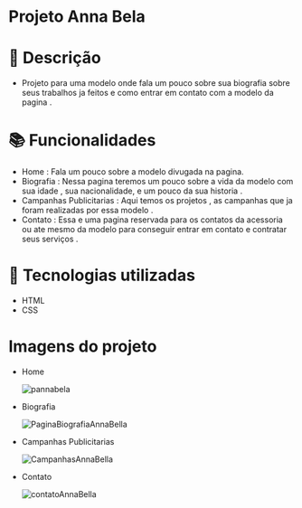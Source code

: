 # Projeto Anna Bela 


#                       📝 Descrição
 * Projeto para uma modelo onde fala um pouco sobre sua biografia sobre seus trabalhos ja feitos e como entrar em contato com a modelo da pagina .
#                       📚 Funcionalidades 
 * Home : Fala um pouco sobre a modelo divugada na pagina.
 * Biografia : Nessa pagina teremos um pouco sobre a vida da modelo com sua idade , sua nacionalidade, e um pouco da sua historia .
 * Campanhas Publicitarias : Aqui temos os projetos , as campanhas que ja foram realizadas por essa modelo .
 * Contato : Essa e uma pagina reservada para os contatos da acessoria ou ate mesmo da modelo para conseguir entrar em contato e contratar seus serviços .
#                       🔧 Tecnologias utilizadas
 * HTML
 * CSS
#                        Imagens do projeto 
                  
   * Home
   
      ![pannabela](https://user-images.githubusercontent.com/104235401/196836489-3fb9167f-dad3-41dd-a6fd-a79e6d02a27e.png)
   * Biografia 
   
      ![PaginaBiografiaAnnaBella](https://user-images.githubusercontent.com/104235401/196836526-158943f1-d7ba-4c65-8cef-4a683262b5b8.png)
   * Campanhas Publicitarias 
   
      ![CampanhasAnnaBella](https://user-images.githubusercontent.com/104235401/196836559-c0390068-518c-4693-b082-011d3e023f87.png)
   * Contato
   
      ![contatoAnnaBella](https://user-images.githubusercontent.com/104235401/196836803-7f4cd7e3-d4ee-490f-920a-24a51f774e85.png)

